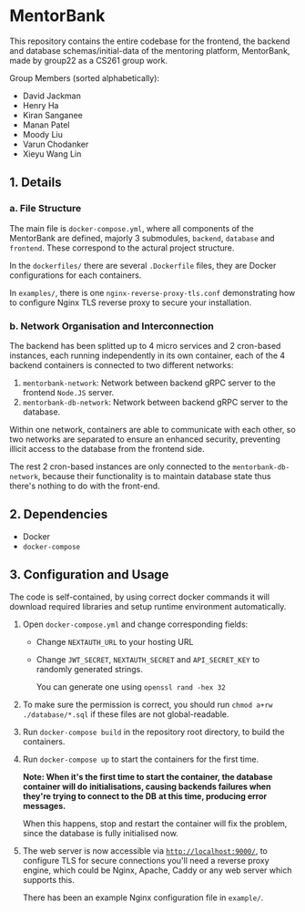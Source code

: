 # MentorBank

This repository contains the entire codebase for the frontend, the backend and database schemas/initial-data of the mentoring platform,
MentorBank, made by group22 as a CS261 group work.

Group Members (sorted alphabetically):

- David Jackman
- Henry Ha
- Kiran Sanganee
- Manan Patel
- Moody Liu
- Varun Chodanker
- Xieyu Wang Lin

## 1. Details

### a. File Structure

The main file is `docker-compose.yml`, where all components of the MentorBank are defined, majorly 3 submodules, `backend`,
`database` and `frontend`. These correspond to the actural project structure.

In the `dockerfiles/` there are several `.Dockerfile` files, they are Docker configurations for each containers.

In `examples/`, there is one `nginx-reverse-proxy-tls.conf` demonstrating how to configure Nginx TLS reverse proxy to secure
your installation.

### b. Network Organisation and Interconnection

The backend has been splitted up to 4 micro services and 2 cron-based instances, each running independently in its own container,
each of the 4 backend containers is connected to two different networks:

1. `mentorbank-network`: Network between backend gRPC server to the frontend `Node.JS` server.
2. `mentorbank-db-network`: Network between backend gRPC server to the database.

Within one network, containers are able to communicate with each other, so two networks are separated to ensure an enhanced security, 
preventing illicit access to the database from the frontend side.

The rest 2 cron-based instances are only connected to the `mentorbank-db-network`, because their functionality is to maintain database
state thus there's nothing to do with the front-end.

## 2. Dependencies

- Docker
- `docker-compose`

## 3. Configuration and Usage

The code is self-contained, by using correct docker commands it will download required libraries and setup runtime environment
automatically.

1. Open `docker-compose.yml` and change corresponding fields:
   - Change `NEXTAUTH_URL` to your hosting URL
   - Change `JWT_SECRET`, `NEXTAUTH_SECRET` and `API_SECRET_KEY` to randomly generated strings.
 
     You can generate one using `openssl rand -hex 32`

2. To make sure the permission is correct, you should run `chmod a+rw ./database/*.sql` if these files are not global-readable.
3. Run `docker-compose build` in the repository root directory, to build the containers.
4. Run `docker-compose up` to start the containers for the first time.

   **Note: When it's the first time to start the container, the database container will do**
   **initialisations, causing backends failures when they're trying to connect to the DB**
   **at this time, producing error messages.**

   When this happens, stop and restart the container will fix the problem, since the database is
   fully initialised now.

5. The web server is now accessible via [`http://localhost:9000/`](http://localhost:9000/), to configure TLS for secure
   connections you'll need a reverse proxy engine, which could be Nginx, Apache, Caddy or any web server which supports this.

   There has been an example Nginx configuration file in `example/`.
